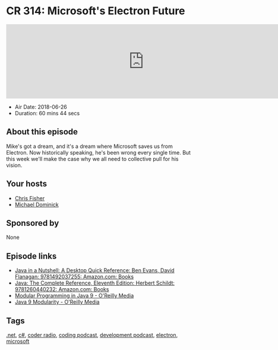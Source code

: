 # CR 314: Microsoft's Electron Future

<iframe src="https://player.fireside.fm/v2/MLf2ZzhC+CbfFlmpI?theme=dark" width="740" height="200" frameborder="0" scrolling="no"></iframe>

* Air Date: 2018-06-26
* Duration: 60 mins 44 secs

## About this episode

Mike's got a dream, and it's a dream where Microsoft saves us from Electron. Now historically speaking, he's been wrong every single time. But this week we'll make the case why we all need to collective pull for his vision.



## Your hosts
* [Chris Fisher](https://coder.show/hosts/chrislas)
* [Michael Dominick](https://coder.show/hosts/michael)

## Sponsored by

None



## Episode links

  * [Java in a Nutshell: A Desktop Quick Reference: Ben Evans, David Flanagan: 9781492037255: Amazon.com: Books](https://www.amazon.com/Java-Nutshell-Desktop-Quick-Reference/dp/1492037257/ref=sr_1_2?ie=UTF8&qid=1529957015&sr=8-2&keywords=Java+10 "Java in a Nutshell: A Desktop Quick Reference: Ben Evans, David Flanagan: 9781492037255: Amazon.com: Books")
  * [Java: The Complete Reference, Eleventh Edition: Herbert Schildt: 9781260440232: Amazon.com: Books](https://www.amazon.com/Java-Complete-Reference-Herbert-Schildt/dp/1260440230/ref=sr_1_1?ie=UTF8&qid=1529957015&sr=8-1&keywords=Java+10 "Java: The Complete Reference, Eleventh Edition: Herbert Schildt: 9781260440232: Amazon.com: Books")
  * [Modular Programming in Java 9 - O'Reilly Media](http://shop.oreilly.com/product/9781787126909.do "Modular Programming in Java 9 - O'Reilly Media")
  * [Java 9 Modularity - O'Reilly Media](http://shop.oreilly.com/product/0636920049494.do "Java 9 Modularity - O'Reilly Media")



## Tags

[.net](https://coder.show/tags/.net), [c#](https://coder.show/tags/c%23), [coder radio](https://coder.show/tags/coder%20radio), [coding podcast](https://coder.show/tags/coding%20podcast), [development podcast](https://coder.show/tags/development%20podcast), [electron](https://coder.show/tags/electron), [microsoft](https://coder.show/tags/microsoft)
